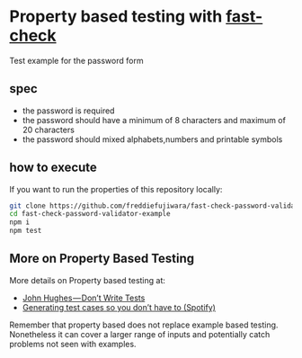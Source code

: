 # Property based testing with [fast-check](https://github.com/dubzzz/fast-check)
Test example for the password form

## spec
- the password is required
- the password should have a minimum of 8 characters and maximum of 20 characters
- the password should mixed alphabets,numbers and printable symbols


## how to execute
If you want to run the properties of this repository locally:

```bash
git clone https://github.com/freddiefujiwara/fast-check-password-validator-example.git
cd fast-check-password-validator-example
npm i
npm test
```

## More on Property Based Testing

More details on Property based testing at:
- [John Hughes — Don’t Write Tests](https://www.youtube.com/watch?v=hXnS_Xjwk2Y)
- [Generating test cases so you don’t have to (Spotify)](https://labs.spotify.com/2015/06/25/rapid-check/)

Remember that property based does not replace example based testing.
Nonetheless it can cover a larger range of inputs and potentially catch problems not seen with examples.
